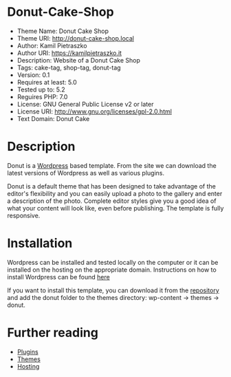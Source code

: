 # Donut-Cake-Shop

- Theme Name: Donut Cake Shop
- Theme URI: http://donut-cake-shop.local
- Author: Kamil Pietraszko
- Author URI: https://kamilpietraszko.it
- Description: Website of a Donut Cake Shop
- Tags: cake-tag, shop-tag, donut-tag
- Version: 0.1
- Requires at least: 5.0
- Tested up to: 5.2
- Reguires PHP: 7.0
- License: GNU General Public License v2 or later
- License URI: http://www.gnu.org/licenses/gpl-2.0.html
- Text Domain: Donut Cake

# Description

Donut is a [Wordpress](https://wordpress.org/) based template.
From the site we can download the latest versions of Wordpress as well as various plugins.

Donut is a default theme that has been designed to take advantage of the editor's flexibility 
and you can easily upload a photo to the gallery and enter a description of the photo. 
Complete editor styles give you a good idea of ​​what your content will look like, even
before publishing. The template is fully responsive.

# Installation

Wordpress can be installed and tested locally on the computer
or it can be installed on the hosting on the appropriate domain.
Instructions on how to install Wordpress can be found [here](https://wordpress.org/support/article/how-to-install-wordpress/)

If you want to install this template, you can download it from the [repository](https://github.com/kpietraszkoGit/Donut-Cake-Shop) and add the donut folder to the themes directory: wp-content -> themes -> donut.

# Further reading

- [Plugins](https://wordpress.org/plugins/)
- [Themes](https://wordpress.org/themes/)
- [Hosting](https://www.ovhcloud.com/pl/web-hosting/)

